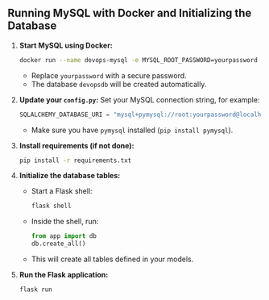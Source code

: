 ## Running MySQL with Docker and Initializing the Database

1. **Start MySQL using Docker:**
   ```sh
   docker run --name devops-mysql -e MYSQL_ROOT_PASSWORD=yourpassword -e MYSQL_DATABASE=devopsdb -p 3306:3306 -d mysql:8.0
   ```
   - Replace `yourpassword` with a secure password.
   - The database `devopsdb` will be created automatically.

2. **Update your `config.py`:**
   Set your MySQL connection string, for example:
   ```python
   SQLALCHEMY_DATABASE_URI = "mysql+pymysql://root:yourpassword@localhost:3306/devopsdb"
   ```
   - Make sure you have `pymysql` installed (`pip install pymysql`).

3. **Install requirements (if not done):**
   ```sh
   pip install -r requirements.txt
   ```

4. **Initialize the database tables:**
   - Start a Flask shell:
     ```sh
     flask shell
     ```
   - Inside the shell, run:
     ```python
     from app import db
     db.create_all()
     ```
   - This will create all tables defined in your models.

5. **Run the Flask application:**
   ```sh
   flask run
   ```
